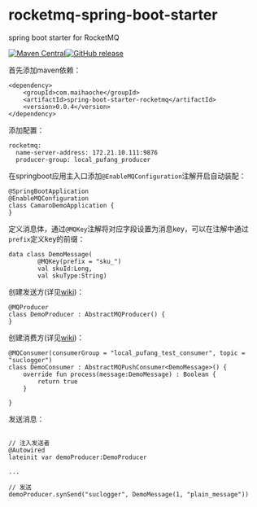 # rocketmq-spring-boot-starter

spring boot starter for RocketMQ 

<p><a href="http://search.maven.org/#search%7Cga%7C1%7Ccom.maihaoche"><img src="https://maven-badges.herokuapp.com/maven-central/com.maihaoche/spring-boot-starter-rocketmq/badge.svg" alt="Maven Central" style="max-width:100%;"></a><a href="https://github.com/maihaoche/rocketmq-spring-boot-starter/releases"><img src="https://camo.githubusercontent.com/795f06dcbec8d5adcfadc1eb7a8ac9c7d5007fce/68747470733a2f2f696d672e736869656c64732e696f2f62616467652f72656c656173652d646f776e6c6f61642d6f72616e67652e737667" alt="GitHub release" data-canonical-src="https://img.shields.io/badge/release-download-orange.svg" style="max-width:100%;"></a>

首先添加maven依赖：

```
<dependency>
    <groupId>com.maihaoche</groupId>
    <artifactId>spring-boot-starter-rocketmq</artifactId>
    <version>0.0.4</version>
</dependency>
```

添加配置：

```
rocketmq:
  name-server-address: 172.21.10.111:9876
  producer-group: local_pufang_producer
```

在springboot应用主入口添加`@EnableMQConfiguration`注解开启自动装配：

```
@SpringBootApplication
@EnableMQConfiguration
class CamaroDemoApplication {
}
```

定义消息体，通过`@MQKey`注解将对应字段设置为消息key，可以在注解中通过`prefix`定义key的前缀：

```
data class DemoMessage(
        @MQKey(prefix = "sku_")
        val skuId:Long,
        val skuType:String)

```

创建发送方(详见[wiki](https://github.com/maihaoche/rocketmq-spring-boot-starter/wiki/%E6%9C%80%E4%BD%B3%E5%AE%9E%E8%B7%B5-Provider))：

```
@MQProducer
class DemoProducer : AbstractMQProducer() {
}
```

创建消费方(详见[wiki](https://github.com/maihaoche/rocketmq-spring-boot-starter/wiki/%E6%9C%80%E4%BD%B3%E5%AE%9E%E8%B7%B5-Consumer))：

```
@MQConsumer(consumerGroup = "local_pufang_test_consumer", topic = "suclogger")
class DemoConsumer : AbstractMQPushConsumer<DemoMessage>() {
    override fun process(message:DemoMessage) : Boolean {
        return true
    }

}
```

发送消息：

```

// 注入发送者
@Autowired
lateinit var demoProducer:DemoProducer
    
...
    
// 发送
demoProducer.synSend("suclogger", DemoMessage(1, "plain_message"))
    
```

